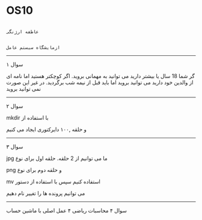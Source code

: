 # OS10

                                                                                 عاطفه ارژنگی 
                                                                                 
                                                                                 ازمایشگاه سیستم عامل
_______________________________________________________________________________________________________________________________________________________________________________
سوال ۱

 گر شما 18 سال یا بیشتر دارید می توانید به مهمانی بروید. اگر کوچکتر هستید اما نامه ای از والدین خود دارید می توانید بروید اما باید قبل از نیمه شب برگردید. در غیر این صورت نمی توانید بروید
 
_______________________________________________________________________________________________________________________________________________________________________________ 
 
 سوال ۲
 
mkdir با استفاده از

و حلقه ,۱۰۰ دایرکتوری ایجاد می کنیم

_______________________________________________________________________________________________________________________________________________________________________________
سوال ۳

jpg    ما می توانیم از 2 حلقه. حلقه اول برای نوع  

png    و حلقه دوم برای نوع

mv    استفاده کنیم سپس با استفاده از دستور

می توانیم پرونده ها را تغییر نام دهیم
_______________________________________________________________________________________________________________________________________________________________________________
 سوال ۴ 
محاسبات ریاضی ۴ عمل اصلی با ماشین حساب


